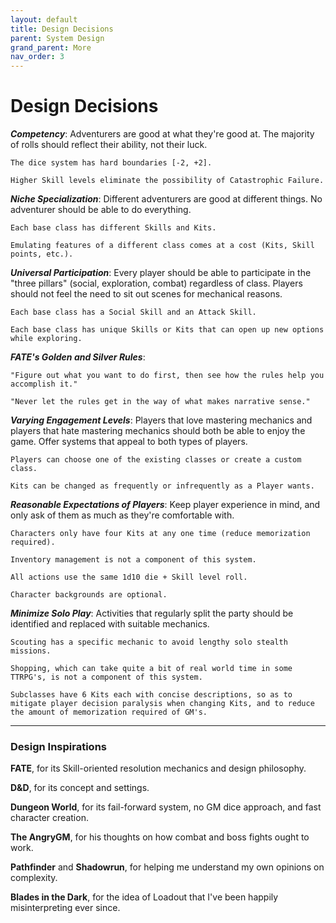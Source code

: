 ```yaml
---
layout: default
title: Design Decisions
parent: System Design
grand_parent: More
nav_order: 3
---
```


# Design Decisions

**_Competency_**: Adventurers are good at what they're good at. The majority of rolls should reflect their ability, not their luck.

    The dice system has hard boundaries [-2, +2].

    Higher Skill levels eliminate the possibility of Catastrophic Failure.

**_Niche Specialization_**: Different adventurers are good at different things. No adventurer should be able to do everything.

    Each base class has different Skills and Kits.

    Emulating features of a different class comes at a cost (Kits, Skill points, etc.).

**_Universal Participation_**: Every player should be able to participate in the "three pillars" (social, exploration, combat) regardless of class. Players should not feel the need to sit out scenes for mechanical reasons.

    Each base class has a Social Skill and an Attack Skill.

    Each base class has unique Skills or Kits that can open up new options while exploring.

**_FATE's Golden and Silver Rules_**:

    "Figure out what you want to do first, then see how the rules help you accomplish it."

    "Never let the rules get in the way of what makes narrative sense."

**_Varying Engagement Levels_**: Players that love mastering mechanics and players that hate mastering mechanics should both be able to enjoy the game. Offer systems that appeal to both types of players.

    Players can choose one of the existing classes or create a custom class.

    Kits can be changed as frequently or infrequently as a Player wants.

**_Reasonable Expectations of Players_**: Keep player experience in mind, and only ask of them as much as they're comfortable with.

    Characters only have four Kits at any one time (reduce memorization required).

    Inventory management is not a component of this system.

    All actions use the same 1d10 die + Skill level roll.

    Character backgrounds are optional.

**_Minimize Solo Play_**: Activities that regularly split the party should be identified and replaced with suitable mechanics.

    Scouting has a specific mechanic to avoid lengthy solo stealth missions.

    Shopping, which can take quite a bit of real world time in some TTRPG's, is not a component of this system.

    Subclasses have 6 Kits each with concise descriptions, so as to mitigate player decision paralysis when changing Kits, and to reduce the amount of memorization required of GM's.

---

### Design Inspirations

**FATE**, for its Skill-oriented resolution mechanics and design philosophy.

**D&D**, for its concept and settings.

**Dungeon World**, for its fail-forward system, no GM dice approach, and fast character creation.

**The AngryGM**, for his thoughts on how combat and boss fights ought to work.

**Pathfinder** and **Shadowrun**, for helping me understand my own opinions on complexity.

**Blades in the Dark**, for the idea of Loadout that I've been happily misinterpreting ever since.
